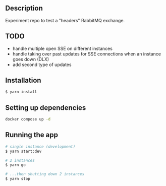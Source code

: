 ## Description

Experiment repo to test a "headers" RabbitMQ exchange.

## TODO

- handle multiple open SSE on different instances
- handle taking over past updates for SSE connections when an instance goes down (DLX)
- add second type of updates

## Installation

```bash
$ yarn install
```

## Setting up dependencies

```bash
docker compose up -d
```

## Running the app

```bash
# single instance (development)
$ yarn start:dev

# 2 instances
$ yarn go

# ...then shutting down 2 instances
$ yarn stop
```
